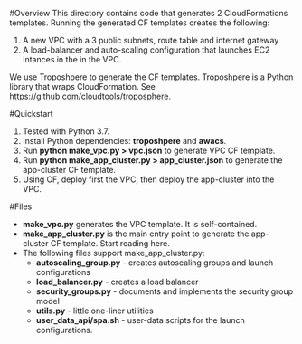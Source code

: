 #Overview
This directory contains code that generates 2 CloudFormations templates. 
Running the generated CF templates creates the following:

1. A new VPC with a 3 public subnets, route table and internet gateway
2. A load-balancer and auto-scaling configuration that launches EC2 intances in the in the VPC.

We use Troposhpere to generate the CF templates. Troposhpere is a Python library
that wraps CloudFormation. See https://github.com/cloudtools/troposphere.

#Quickstart

1. Tested with Python 3.7.
2. Install Python dependencies: **troposhpere** and **awacs**.
3. Run **python make_vpc.py > vpc.json** to generate VPC CF template.
4. Run **python make_app_cluster.py > app_cluster.json** to generate the app-cluster CF template.
5. Using CF, deploy first the VPC, then deploy the app-cluster into the VPC.


#Files

* **make_vpc.py** generates the VPC template. It is self-contained.
* **make_app_cluster.py** is the main entry point to generate the app-cluster CF template. Start reading here.
* The following files support make_app_cluster.py:
  * **autoscaling_group.py** - creates autoscaling groups and launch configurations
  * **load_balancer.py** - creates a load balancer
  * **security_groups.py** - documents and implements the security group model
  * **utils.py** - little one-liner utilities
  * **user_data_api/spa.sh** - user-data scripts for the launch configurations.